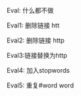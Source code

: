 Eval: 什么都不做

Eval1: 删除链接 htt

Eval2: 删除链接 http

Eval3:链接替换为http

Eval4: 加入stopwords

Eval5: 重复#word word